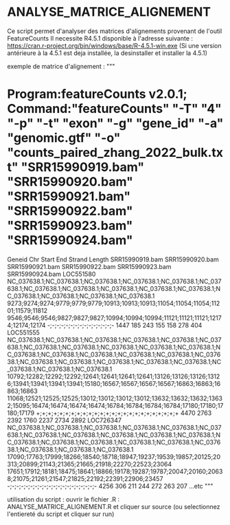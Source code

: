 # ANALYSE_MATRICE_ALIGNEMENT


Ce script permet d'analyser des matrices d'alignements provenant de l'outil FeatureCounts 
Il necessite R4.5.1 disponible à l'adresse suivante : https://cran.r-project.org/bin/windows/base/R-4.5.1-win.exe
(Si une version antérieure à la 4.5.1 est deja installée, la desinstaller et installer la 4.5.1)

exemple de matrice d'alignement : 
"""
# Program:featureCounts v2.0.1; Command:"featureCounts" "-T" "4" "-p" "-t" "exon" "-g" "gene_id" "-a" "genomic.gtf" "-o" "counts_paired_zhang_2022_bulk.txt" "SRR15990919.bam" "SRR15990920.bam" "SRR15990921.bam" "SRR15990922.bam" "SRR15990923.bam" "SRR15990924.bam" 
Geneid	Chr	Start	End	Strand	Length	SRR15990919.bam SRR15990920.bam	SRR15990921.bam	SRR15990922.bam	SRR15990923.bam	SRR15990924.bam
LOC551580	NC_037638.1;NC_037638.1;NC_037638.1;NC_037638.1;NC_037638.1;NC_037638.1;NC_037638.1;NC_037638.1;NC_037638.1;NC_037638.1;NC_037638.1;NC_037638.1;NC_037638.1;NC_037638.1;NC_037638.1	9273;9274;9274;9779;9779;9779;10913;10913;10913;11054;11054;11054;11201;11579;11812	9546;9546;9546;9827;9827;9827;10994;10994;10994;11121;11121;11121;12174;12174;12174	-;-;-;-;-;-;-;-;-;-;-;-;-;-;-	1447	185	243	155	158	278	404
LOC551555	NC_037638.1;NC_037638.1;NC_037638.1;NC_037638.1;NC_037638.1;NC_037638.1;NC_037638.1;NC_037638.1;NC_037638.1;NC_037638.1;NC_037638.1;NC_037638.1;NC_037638.1;NC_037638.1;NC_037638.1;NC_037638.1;NC_037638.1;NC_037638.1;NC_037638.1;NC_037638.1;NC_037638.1;NC_037638.1;NC_037638.1;NC_037638.1;NC_037638.1	10792;12282;12292;12292;12641;12641;12641;12641;13126;13126;13126;13126;13941;13941;13941;13941;15180;16567;16567;16567;16567;16863;16863;16863;16863	11068;12521;12525;12525;13012;13012;13012;13012;13632;13632;13632;13632;15095;16474;16474;16474;16474;16784;16784;16784;16784;17180;17180;17180;17179	+;+;+;+;+;+;+;+;+;+;+;+;+;+;+;+;+;+;+;+;+;+;+;+;+	4470	2763	2392	1760	2237	2734	2892
LOC726347	NC_037638.1;NC_037638.1;NC_037638.1;NC_037638.1;NC_037638.1;NC_037638.1;NC_037638.1;NC_037638.1;NC_037638.1;NC_037638.1;NC_037638.1;NC_037638.1;NC_037638.1;NC_037638.1;NC_037638.1;NC_037638.1;NC_037638.1;NC_037638.1;NC_037638.1;NC_037638.1	17090;17763;17999;18266;18540;18718;18947;19237;19539;19857;20125;20313;20899;21143;21365;21665;21918;22270;22523;23064	17651;17912;18181;18475;18641;18866;19178;19287;19787;20047;20160;20638;21075;21261;21547;21825;22192;22391;22906;23457	-;-;-;-;-;-;-;-;-;-;-;-;-;-;-;-;-;-;-;-	4256	306	211	244	272	263	207
...etc
"""

utilisation du script :
ouvrir le fichier .R : ANALYSE_MATRICE_ALIGNEMENT.R et cliquer sur source (ou selectionnez l'entiereté du script et cliquer sur run)


